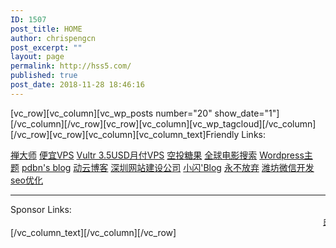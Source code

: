 ```yaml
---
ID: 1507
post_title: HOME
author: chrispengcn
post_excerpt: ""
layout: page
permalink: http://hss5.com/
published: true
post_date: 2018-11-28 18:46:16
---
```

[vc_row][vc_column][vc_wp_posts number="20" show_date="1"][/vc_column][/vc_row][vc_row][vc_column][vc_wp_tagcloud][/vc_column][/vc_row][vc_row][vc_column][vc_column_text]Friendly Links:

<a href="https://www.zendashi.com">禅大师</a> <a href="https://m.do.co/c/3b013a1ebf2a">便宜VPS</a> <a href="https://www.vultr.com/?ref=7421277">Vultr 3.5USD月付VPS</a> <a href="http://www.ltk100.com/">空投糖果</a>
<a href="http://ssx8.com/">全球电影搜索</a> <a href="https://wpmore.cn/">Wordpress主题</a> <a href="https://pdbn.top/">pdbn's blog</a> <a href="http://www.7itc.cn/">动云博客</a> <a href="http://www.zhihone.com" target="_blank" rel="noopener">深圳网站建设公司</a> <a href="https://www.coodd.cn" target="_blank" rel="noopener 一个简简单单的博客，平时记录下自己所看到的，所想到的，所喜欢的,仅此而已">小闪'Blog</a> <a href="http://www.ngiveup.cn/" target="_blank" rel="noopener">永不放弃</a> <a href="http://www.seo0536.com" target="_blank" rel="noopener">潍坊微信开发</a> <a href="http://seo.ee" target="_blank" rel="noopener">seo优化</a>

<hr />


Sponsor Links:
<marquee><a href="https://www.seomy.org" target="_blank">曲阜SEO</a> <a href="http://www.xieshaonv.com" target="_blank" rel="noopener">少女漫画</a> <a href="http://www.lylwyl.cn" target="_blank" rel="noopener">高温炉</a> <a href="http://www.laogegame.com" target="_blank" rel="noopener">热门手游热门H5游戏</a> <a href="http://www.afengseo.com" target="_blank" rel="noopener">深圳网站优化</a> <a href="http://www.fengyunzhileng.com" target="_blank" rel="noopener">中央空调维修</a> <a href="http://lhbetterdq.cn" target="_blank" rel="noopener">漯河市贝特电气有限公司</a> <a href="https://digifinex.com" target="_blank" rel="noopener">D网比特币交易</a> <a href="https://www.gdbjfs.com" target="_blank" rel="noopener">屋顶防水</a> <a href="http://www.wysww.cn" target="_blank" rel="noopener">万词霸屏</a> <a href="http://webkeji.net" target="_blank" rel="noopener">微信号出售</a> <a href="http://www.h66t.com" target="_blank" rel="noopener">螺旋输送机</a> <a href="https://www.seoseo66.com" target="_blank" rel="noopener">网站推广</a> <a href="http://www.beyondlaser.com" target="_blank" rel="noopener">激光切割机</a> <a href="http://www.jiajia315.com" target="_blank" rel="noopener">股票索赔</a> <a href="http://www.88bjz.com" target="_blank" rel="noopener">意部游戏互动</a> <a href="http://www.51zuanji.cn/" target="_blank" rel="noopener">水井钻机</a>  </marquee>
[/vc_column_text][/vc_column][/vc_row]